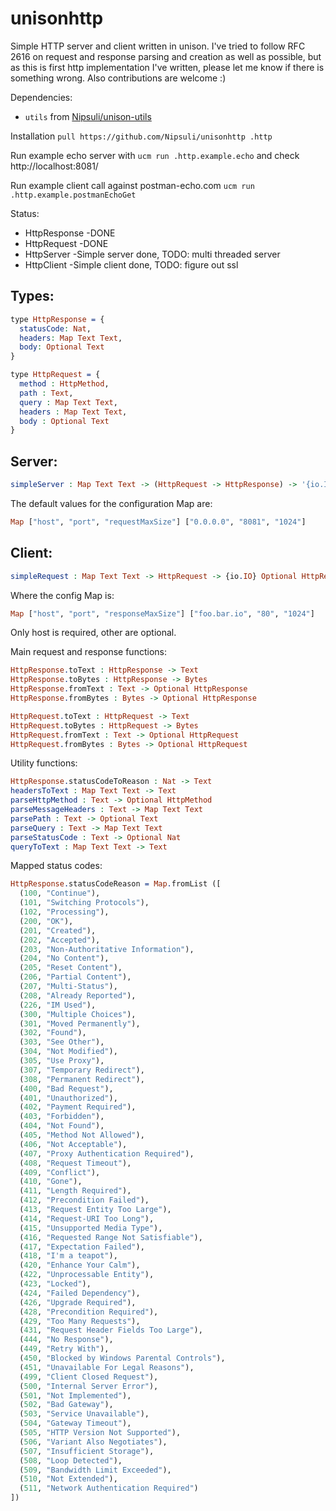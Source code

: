 # unisonhttp

Simple HTTP server and client written in unison. I've tried to follow RFC 2616 on request and response parsing and creation as well as possible, but as this is first http implementation I've written, please let me know if there is something wrong. Also contributions are welcome :)

Dependencies:
* `utils` from [Nipsuli/unison-utils](https://github.com/Nipsuli/unison-utils)

Installation `pull https://github.com/Nipsuli/unisonhttp .http`

Run example echo server with `ucm run .http.example.echo` and check http://localhost:8081/

Run example client call against postman-echo.com `ucm run .http.example.postmanEchoGet`

Status:
* HttpResponse -DONE
* HttpRequest -DONE
* HttpServer -Simple server done, TODO: multi threaded server
* HttpClient -Simple client done, TODO: figure out ssl

## Types:
``` Idris
type HttpResponse = {
  statusCode: Nat,
  headers: Map Text Text,
  body: Optional Text
}

type HttpRequest = {
  method : HttpMethod,
  path : Text,
  query : Map Text Text,
  headers : Map Text Text,
  body : Optional Text
}
```

## Server:
``` Idris
simpleServer : Map Text Text -> (HttpRequest -> HttpResponse) -> '{io.IO} ()
```

The default values for the configuration Map are:
``` Idris
Map ["host", "port", "requestMaxSize"] ["0.0.0.0", "8081", "1024"]
```

## Client:
``` Idris
simpleRequest : Map Text Text -> HttpRequest -> {io.IO} Optional HttpResponse
```
Where the config Map is:
``` Idris
Map ["host", "port", "responseMaxSize"] ["foo.bar.io", "80", "1024"]
```
Only host is required, other are optional.

Main request and response functions:
``` Idris
HttpResponse.toText : HttpResponse -> Text
HttpResponse.toBytes : HttpResponse -> Bytes
HttpResponse.fromText : Text -> Optional HttpResponse
HttpResponse.fromBytes : Bytes -> Optional HttpResponse

HttpRequest.toText : HttpRequest -> Text
HttpRequest.toBytes : HttpRequest -> Bytes
HttpRequest.fromText : Text -> Optional HttpRequest
HttpRequest.fromBytes : Bytes -> Optional HttpRequest
```

Utility functions:
``` Idris
HttpResponse.statusCodeToReason : Nat -> Text
headersToText : Map Text Text -> Text
parseHttpMethod : Text -> Optional HttpMethod
parseMessageHeaders : Text -> Map Text Text
parsePath : Text -> Optional Text
parseQuery : Text -> Map Text Text
parseStatusCode : Text -> Optional Nat
queryToText : Map Text Text -> Text
```

Mapped status codes:
``` Idris
HttpResponse.statusCodeReason = Map.fromList ([
  (100, "Continue"),
  (101, "Switching Protocols"),
  (102, "Processing"),
  (200, "OK"),
  (201, "Created"),
  (202, "Accepted"),
  (203, "Non-Authoritative Information"),
  (204, "No Content"),
  (205, "Reset Content"),
  (206, "Partial Content"),
  (207, "Multi-Status"),
  (208, "Already Reported"),
  (226, "IM Used"),
  (300, "Multiple Choices"),
  (301, "Moved Permanently"),
  (302, "Found"),
  (303, "See Other"),
  (304, "Not Modified"),
  (305, "Use Proxy"),
  (307, "Temporary Redirect"),
  (308, "Permanent Redirect"),
  (400, "Bad Request"),
  (401, "Unauthorized"),
  (402, "Payment Required"),
  (403, "Forbidden"),
  (404, "Not Found"),
  (405, "Method Not Allowed"),
  (406, "Not Acceptable"),
  (407, "Proxy Authentication Required"),
  (408, "Request Timeout"),
  (409, "Conflict"),
  (410, "Gone"),
  (411, "Length Required"),
  (412, "Precondition Failed"),
  (413, "Request Entity Too Large"),
  (414, "Request-URI Too Long"),
  (415, "Unsupported Media Type"),
  (416, "Requested Range Not Satisfiable"),
  (417, "Expectation Failed"),
  (418, "I'm a teapot"),
  (420, "Enhance Your Calm"),
  (422, "Unprocessable Entity"),
  (423, "Locked"),
  (424, "Failed Dependency"),
  (426, "Upgrade Required"),
  (428, "Precondition Required"),
  (429, "Too Many Requests"),
  (431, "Request Header Fields Too Large"),
  (444, "No Response"),
  (449, "Retry With"),
  (450, "Blocked by Windows Parental Controls"),
  (451, "Unavailable For Legal Reasons"),
  (499, "Client Closed Request"),
  (500, "Internal Server Error"),
  (501, "Not Implemented"),
  (502, "Bad Gateway"),
  (503, "Service Unavailable"),
  (504, "Gateway Timeout"),
  (505, "HTTP Version Not Supported"),
  (506, "Variant Also Negotiates"),
  (507, "Insufficient Storage"),
  (508, "Loop Detected"),
  (509, "Bandwidth Limit Exceeded"),
  (510, "Not Extended"),
  (511, "Network Authentication Required")
])
```
